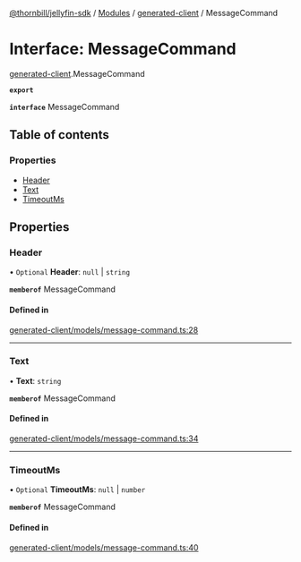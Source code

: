 [@thornbill/jellyfin-sdk](../README.md) / [Modules](../modules.md) / [generated-client](../modules/generated_client.md) / MessageCommand

# Interface: MessageCommand

[generated-client](../modules/generated_client.md).MessageCommand

**`export`**

**`interface`** MessageCommand

## Table of contents

### Properties

- [Header](generated_client.MessageCommand.md#header)
- [Text](generated_client.MessageCommand.md#text)
- [TimeoutMs](generated_client.MessageCommand.md#timeoutms)

## Properties

### Header

• `Optional` **Header**: ``null`` \| `string`

**`memberof`** MessageCommand

#### Defined in

[generated-client/models/message-command.ts:28](https://github.com/jellyfin/jellyfin-sdk-typescript/blob/7402732/src/generated-client/models/message-command.ts#L28)

___

### Text

• **Text**: `string`

**`memberof`** MessageCommand

#### Defined in

[generated-client/models/message-command.ts:34](https://github.com/jellyfin/jellyfin-sdk-typescript/blob/7402732/src/generated-client/models/message-command.ts#L34)

___

### TimeoutMs

• `Optional` **TimeoutMs**: ``null`` \| `number`

**`memberof`** MessageCommand

#### Defined in

[generated-client/models/message-command.ts:40](https://github.com/jellyfin/jellyfin-sdk-typescript/blob/7402732/src/generated-client/models/message-command.ts#L40)
